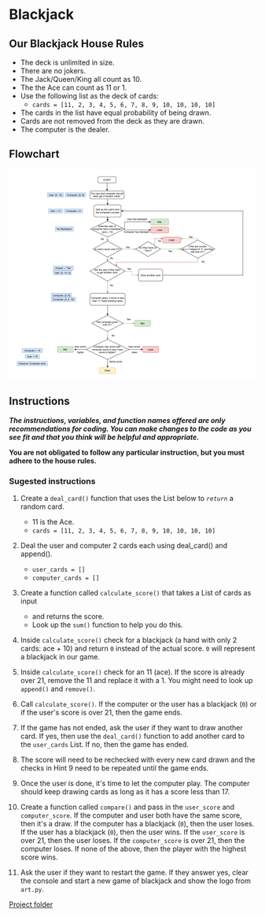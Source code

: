 # Blackjack

## Our Blackjack House Rules

* The deck is unlimited in size. 
* There are no jokers. 
* The Jack/Queen/King all count as 10.
* The the Ace can count as 11 or 1.
* Use the following list as the deck of cards:
    * `cards = [11, 2, 3, 4, 5, 6, 7, 8, 9, 10, 10, 10, 10]`
* The cards in the list have equal probability of being drawn.
* Cards are not removed from the deck as they are drawn.
* The computer is the dealer.

## Flowchart

<img src="./imgs/flowchart.png">

## Instructions

_**The instructions, variables, and function names offered are only recommendations for coding. You can make changes to the code as you see fit and that you think will be helpful and appropriate.**_

**You are not obligated to follow any particular instruction, but you must adhere to the house rules.**

### Sugested instructions

1. Create a `deal_card()` function that uses the List below to *`return`* a random card.
    * 11 is the Ace.
    * `cards = [11, 2, 3, 4, 5, 6, 7, 8, 9, 10, 10, 10, 10]`

2. Deal the user and computer 2 cards each using deal_card() and append().
    * `user_cards = []`
    * `computer_cards = []`

3. Create a function called `calculate_score()` that takes a List of cards as input 
    * and returns the score. 
    * Look up the `sum()` function to help you do this.

4.  Inside `calculate_score()` check for a blackjack (a hand with only 2 cards: ace + 10) and return `0` instead of the actual score. `0` will represent a blackjack in our game.

5.  Inside `calculate_score()` check for an 11 (ace). If the score is already over 21, remove the 11 and replace it with a 1. You might need to look up `append()` and `remove()`.

6.  Call `calculate_score()`. If the computer or the user has a blackjack (`0`) or if the user's score is over 21, then the game ends.

7.  If the game has not ended, ask the user if they want to draw another card. If yes, then use the `deal_card()` function to add another card to the `user_cards` List. If no, then the game has ended.

8.  The score will need to be rechecked with every new card drawn and the checks in Hint 9 need to be repeated until the game ends.

9.  Once the user is done, it's time to let the computer play. The computer should keep drawing cards as long as it has a score less than 17.

10. Create a function called `compare()` and pass in the `user_score` and `computer_score`. If the computer and user both have the same score, then it's a draw. If the computer has a blackjack (`0`), then the user loses. If the user has a blackjack (`0`), then the user wins. If the `user_score` is over 21, then the user loses. If the `computer_score` is over 21, then the computer loses. If none of the above, then the player with the highest score wins.

11. Ask the user if they want to restart the game. If they answer yes, clear the console and start a new game of blackjack and show the logo from `art.py`.



[Project folder](../day_11/)